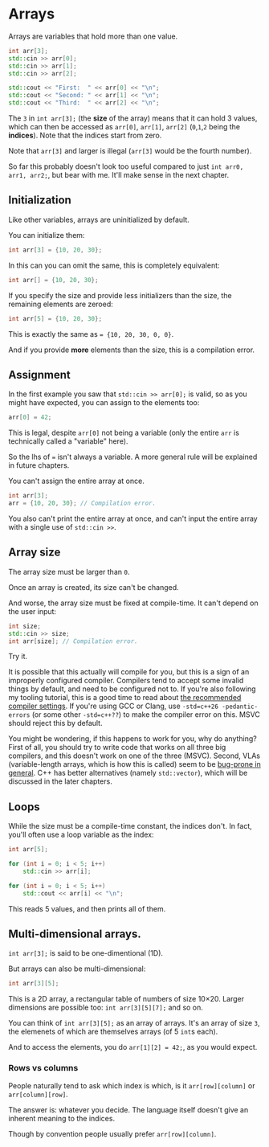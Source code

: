 # Arrays

Arrays are variables that hold more than one value.

```cpp
int arr[3];
std::cin >> arr[0];
std::cin >> arr[1];
std::cin >> arr[2];

std::cout << "First:  " << arr[0] << "\n";
std::cout << "Second: " << arr[1] << "\n";
std::cout << "Third:  " << arr[2] << "\n";
```

The `3` in `int arr[3];` (the **size** of the array) means that it can hold 3 values, which can then be accessed as `arr[0]`, `arr[1]`, `arr[2]` (`0`,`1`,`2` being the **indices**). Note that the indices start from zero.

Note that `arr[3]` and larger is illegal (`arr[3]` would be the fourth number).

So far this probably doesn't look too useful compared to just `int arr0, arr1, arr2;`, but bear with me. It'll make sense in the next chapter.

## Initialization

Like other variables, arrays are uninitialized by default.

You can initialize them:
```cpp
int arr[3] = {10, 20, 30};
```
In this can you can omit the same, this is completely equivalent:
```cpp
int arr[] = {10, 20, 30};
```
If you specify the size and provide less initializers than the size, the remaining elements are zeroed:
```cpp
int arr[5] = {10, 20, 30};
```
This is exactly the same as `= {10, 20, 30, 0, 0}`.

And if you provide **more** elements than the size, this is a compilation error.


## Assignment

In the first example you saw that `std::cin >> arr[0];` is valid, so as you might have expected, you can assign to the elements too:

```cpp
arr[0] = 42;
```
This is legal, despite `arr[0]` not being a variable (only the entire `arr` is technically called a "variable" here).

So the lhs of `=` isn't always a variable. A more general rule will be explained in future chapters.

You can't assign the entire array at once.
```cpp
int arr[3];
arr = {10, 20, 30}; // Compilation error.
```
You also can't print the entire array at once, and can't input the entire array with a single use of `std::cin >>`.

## Array size

The array size must be larger than `0`.

Once an array is created, its size can't be changed.

And worse, the array size must be fixed at compile-time. It can't depend on the user input:
```cpp
int size;
std::cin >> size;
int arr[size]; // Compilation error.
```
Try it.

It is possible that this actually will compile for you, but this is a sign of an improperly configured compiler. Compilers tend to accept some invalid things by default, and need to be configured not to. If you're also following my tooling tutorial, this is a good time to read about [the recommended compiler settings](/tooling/articles/recommended_compiler_flags.md). If you're using GCC or Clang, use `-std=c++26 -pedantic-errors` (or some other `-std=c++??`) to make the compiler error on this. MSVC should reject this by default.

You might be wondering, if this happens to work for you, why do anything? First of all, you should try to write code that works on all three big compilers, and this doesn't work on one of the three (MSVC). Second, VLAs (variable-length arrays, which is how this is called) seem to be [bug-prone in general](https://stackoverflow.com/q/12407754/2752075). C++ has better alternatives (namely `std::vector`), which will be discussed in the later chapters.

## Loops

While the size must be a compile-time constant, the indices don't. In fact, you'll often use a loop variable as the index:

```cpp
int arr[5];

for (int i = 0; i < 5; i++)
    std::cin >> arr[i];

for (int i = 0; i < 5; i++)
    std::cout << arr[i] << "\n";
```
This reads 5 values, and then prints all of them.

## Multi-dimensional arrays.

`int arr[3];` is said to be one-dimentional (1D).

But arrays can also be multi-dimensional:
```cpp
int arr[3][5];
```
This is a 2D array, a rectangular table of numbers of size 10×20. Larger dimensions are possible too: `int arr[3][5][7];` and so on.

You can think of `int arr[3][5];` as an array of arrays. It's an array of size `3`, the elemenets of which are themselves arrays (of 5 `int`s each).

And to access the elements, you do `arr[1][2] = 42;`, as you would expect.

### Rows vs columns

People naturally tend to ask which index is which, is it `arr[row][column]` or `arr[column][row]`.

The answer is: whatever you decide. The language itself doesn't give an inherent meaning to the indices.

Though by convention people usually prefer `arr[row][column]`.
